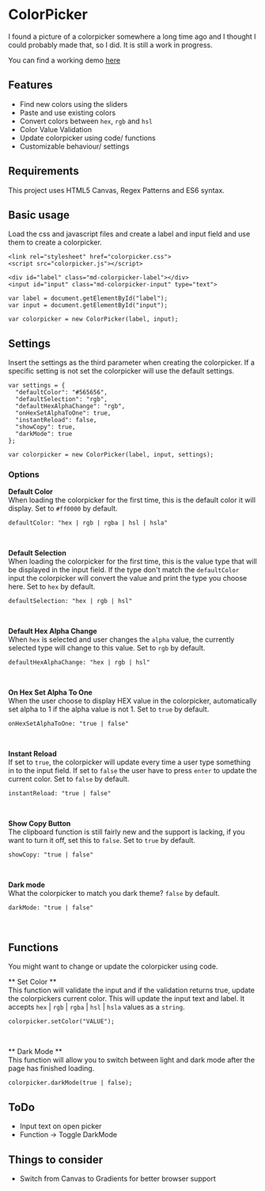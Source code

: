 # ColorPicker
I found a picture of a colorpicker somewhere a long time ago and I thought I could probably made that, so I did. It is still a work in progress. <br>

You can find a working demo [here](https://tomkaar.github.io/colorpicker/)



## Features
- Find new colors using the sliders
- Paste and use existing colors
- Convert colors between `hex`, `rgb` and `hsl`
- Color Value Validation
- Update colorpicker using code/ functions
- Customizable behaviour/ settings



## Requirements
This project uses HTML5 Canvas, Regex Patterns and ES6 syntax.



## Basic usage
Load the css and javascript files and create a label and input field and use them to create a colorpicker.
```
<link rel="stylesheet" href="colorpicker.css">
<script src="colorpicker.js"></script>
```
```
<div id="label" class="md-colorpicker-label"></div>
<input id="input" class="md-colorpicker-input" type="text">
```
```
var label = document.getElementById("label");
var input = document.getElementById("input");

var colorpicker = new ColorPicker(label, input);
```



## Settings
Insert the settings as the third parameter when creating the colorpicker. If a specific setting is not set the colorpicker will use the default settings.

```
var settings = {
  "defaultColor": "#565656",
  "defaultSelection": "rgb",
  "defaultHexAlphaChange": "rgb",
  "onHexSetAlphaToOne": true,
  "instantReload": false,
  "showCopy": true,
  "darkMode": true
};
```
```
var colorpicker = new ColorPicker(label, input, settings);
```

### Options
**Default Color** <br> When loading the colorpicker for the first time, this is the default color it will display. Set to `#ff0000` by default.
```
defaultColor: "hex | rgb | rgba | hsl | hsla"
```

<br>

**Default Selection** <br> When loading the colorpicker for the first time, this is the value type that will be displayed in the input field. If the type don't match the `defaultColor` input the colorpicker will convert the value and print the type you choose here. Set to `hex` by default.
```
defaultSelection: "hex | rgb | hsl"
```

<br>

**Default Hex Alpha Change** <br> When `hex` is selected and user changes the `alpha` value, the currently selected type will change to this value. Set to `rgb` by default.
```
defaultHexAlphaChange: "hex | rgb | hsl"
```

<br>

**On Hex Set Alpha To One** <br> When the user choose to display HEX value in the colorpicker, automatically set alpha to 1 if the alpha value is not 1. Set to `true` by default.
```
onHexSetAlphaToOne: "true | false"
```

<br>

**Instant Reload** <br> If set to `true`, the colorpicker will update every time a user type something in to the input field. If set to `false` the user have to press `enter` to update the current color. Set to `false` by default.
```
instantReload: "true | false"
```

<br>

**Show Copy Button** <br> The clipboard function is still fairly new and the support is lacking, if you want to turn it off, set this to `false`. Set to `true` by default.
```
showCopy: "true | false"
```
<br>

**Dark mode** <br> What the colorpicker to match you dark theme? `false` by default.
```
darkMode: "true | false"
```

<br>

## Functions
You might want to change or update the colorpicker using code.

** Set Color ** <br>
This function will validate the input and if the validation returns true, update the colorpickers current color. This will update the input text and label. It accepts `hex` | `rgb` | `rgba` | `hsl` | `hsla` values as a `string`.
```
colorpicker.setColor("VALUE");
```

<br>

** Dark Mode ** <br>
This function will allow you to switch between light and dark mode after the page has finished loading.
```
colorpicker.darkMode(true | false);
```



## ToDo
- Input text on open picker
- Function -> Toggle DarkMode



## Things to consider
- Switch from Canvas to Gradients for better browser support
